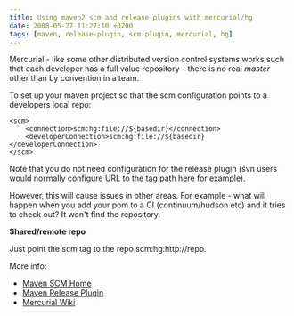 ```yaml
---
title: Using maven2 scm and release plugins with mercurial/hg
date: 2008-05-27 11:27:10 +0200
tags: [maven, release-plugin, scm-plugin, mercurial, hg]
---
```


Mercurial - like some other distributed version control systems works such that each developer has a full value repository - there is no real *master* other than by convention in a team.

To set up your maven project so that the scm configuration points to a developers local repo:

    <scm>
        <connection>scm:hg:file://${basedir}</connection>
        <developerConnection>scm:hg:file://${basedir}</developerConnection>
    </scm>

Note that you do not need configuration for the release plugin (svn users would normally configure URL to the tag path here for example).

However, this will cause issues in other areas. For example - what will happen when you add your pom to a CI (continuum/hudson etc) and it tries to check out? It won't find the repository.

**Shared/remote repo**

Just point the scm tag to the repo scm:hg:http://repo.

More info:

*  [Maven SCM Home](http://maven.apache.org/scm/)
*  [Maven Release Plugin](http://maven.apache.org/plugins/maven-release-plugin/)
*  [Mercurial Wiki](http://mercurial.selenic.com/wiki/)

